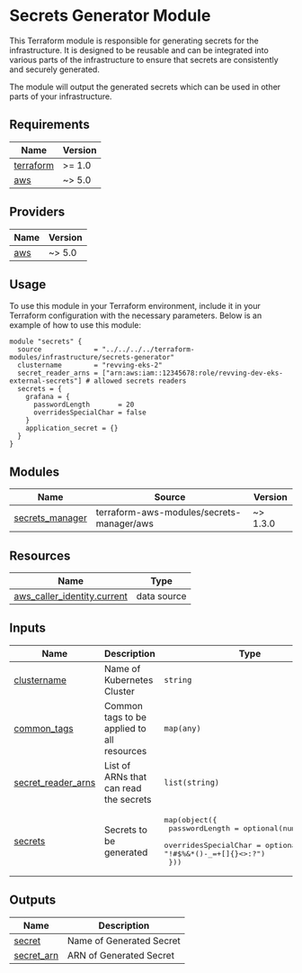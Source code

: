 <!-- DO NOT UPDATE: Document auto-generated! -->
# Secrets Generator Module
This Terraform module is responsible for generating secrets for the infrastructure.
It is designed to be reusable and can be integrated into various parts of the infrastructure
to ensure that secrets are consistently and securely generated.

The module will output the generated secrets which can be used in other parts of your infrastructure.

## Requirements

| Name | Version |
|------|---------|
| <a name="requirement_terraform"></a> [terraform](#requirement\_terraform) | >= 1.0 |
| <a name="requirement_aws"></a> [aws](#requirement\_aws) | ~> 5.0 |

## Providers

| Name | Version |
|------|---------|
| <a name="provider_aws"></a> [aws](#provider\_aws) | ~> 5.0 |

## Usage
To use this module in your Terraform environment, include it in your Terraform configuration with the necessary parameters. Below is an example of how to use this module:

```hcl
module "secrets" {
  source             = "../../../../terraform-modules/infrastructure/secrets-generator"
  clustername        = "revving-eks-2"
  secret_reader_arns = ["arn:aws:iam::12345678:role/revving-dev-eks-external-secrets"] # allowed secrets readers
  secrets = {
    grafana = {
      passwordLength       = 20
      overridesSpecialChar = false
    }
    application_secret = {}
  }
}
```

## Modules

| Name | Source | Version |
|------|--------|---------|
| <a name="module_secrets_manager"></a> [secrets\_manager](#module\_secrets\_manager) | terraform-aws-modules/secrets-manager/aws | ~> 1.3.0 |

## Resources

| Name | Type |
|------|------|
| [aws_caller_identity.current](https://registry.terraform.io/providers/hashicorp/aws/latest/docs/data-sources/caller_identity) | data source |

## Inputs

| Name | Description | Type | Default | Required |
|------|-------------|------|---------|:--------:|
| <a name="input_clustername"></a> [clustername](#input\_clustername) | Name of Kubernetes Cluster | `string` | n/a | yes |
| <a name="input_common_tags"></a> [common\_tags](#input\_common\_tags) | Common tags to be applied to all resources | `map(any)` | `{}` | no |
| <a name="input_secret_reader_arns"></a> [secret\_reader\_arns](#input\_secret\_reader\_arns) | List of ARNs that can read the secrets | `list(string)` | `[]` | no |
| <a name="input_secrets"></a> [secrets](#input\_secrets) | Secrets to be generated | <pre>map(object({<br/>    passwordLength       = optional(number, 32)<br/>    overridesSpecialChar = optional(string, "!#$%&*()-_=+[]{}<>:?")<br/>  }))</pre> | `{}` | no |

## Outputs

| Name | Description |
|------|-------------|
| <a name="output_secret"></a> [secret](#output\_secret) | Name of Generated Secret |
| <a name="output_secret_arn"></a> [secret\_arn](#output\_secret\_arn) | ARN of Generated Secret |
<!-- End of Document -->